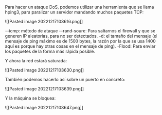 Para hacer un ataque DoS, podemos utilizar una herramienta que se llama hping3, para paralizar un servidor mandando muchos paquetes TCP:

![[Pasted image 20221217103616.png]]

--icmp: método de ataque
--rand-soure: Para saltarnos el firewall y que se generen IP aleatorias, para no ser detectados.
-d: el tamaño del mensaje (el mensaje de ping máximo es de 1500 bytes, la razón por la que se usa 1400 aquí es porque hay otras cosas en el mensaje de ping).
-Flood: Para enviar los paquetes de la forma más rápida posible.

Y ahora la red estará saturada:

![[Pasted image 20221217103630.png]]

También podemos hacerlo así sobre un puerto en concreto:

![[Pasted image 20221217103639.png]]

Y la máquina se bloquea:

![[Pasted image 20221217103647.png]]

